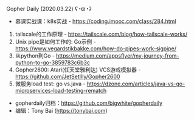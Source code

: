 Gopher Daily (2020.03.22) ʕ◔ϖ◔ʔ

* 慕课实战课：k8s实战 - https://coding.imooc.com/class/284.html

1. tailscale的工作原理 - https://tailscale.com/blog/how-tailscale-works/
2. Unix pipe是如何工作的: Go示例 - https://www.vegardstikbakke.com/how-do-pipes-work-sigpipe/
3. 从python到Go - https://medium.com/appsflyer/my-journey-from-python-to-go-3859783c6b3c
4. Gopher2600: Atari(任天堂雅利达) VCS游戏模拟器 - https://github.com/JetSetIlly/Gopher2600
5. 微服务load test: go vs.java - https://dzone.com/articles/java-vs-go-microservices-load-testing-rematch

* gopherdaily归档：https://github.com/bigwhite/gopherdaily
* 编辑：Tony Bai (https://tonybai.com)
